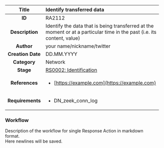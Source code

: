 | Title                       | Identify transferred data         |
|:---------------------------:|:--------------------|
| **ID**                      | RA2112            |
| **Description**             | Identify the data that is being transferred at the moment or at a particular time in the past (i.e. its content, value)   |
| **Author**                  | your name/nickname/twitter        |
| **Creation Date**           | DD.MM.YYYY |
| **Category**                | Network      |
| **Stage**                   |[RS0002: Identification](../Response_Stages/RS0002.md)| 
| **References** |<ul><li>[https://example.com](https://example.com)</li></ul>|
| **Requirements** |<ul><li>DN_zeek_conn_log</li></ul>|

### Workflow

Description of the workflow for single Response Action in markdown format.  
Here newlines will be saved.
